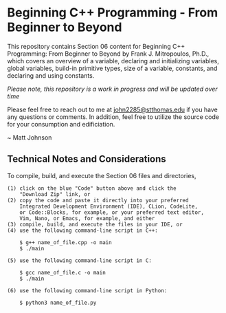 
# Beginning C++ Programming - From Beginner to Beyond

This repository contains Section 06 content for Beginning C++ Programming:
From Beginner to Beyond by Frank J. Mitropoulos, Ph.D., which covers an
overview of a variable, declaring and initializing variables, global
variables, build-in primitive types, size of a variable, constants, and
declaring and using constants.

<i>Please note, this repository is a work in progress and will be updated
over time</i>

Please feel free to reach out to me at john2285@stthomas.edu if you have
any questions or comments. In addition, feel free to utilize the source
code for your consumption and edificiation.

~ Matt Johnson

Technical Notes and Considerations
-----------------------------------------------------------------------------

To compile, build, and execute the Section 06 files and directories,

	(1) click on the blue "Code" button above and click the
	    "Download Zip" link, or
	(2) copy the code and paste it directly into your preferred
	    Integrated Development Environment (IDE), CLion, CodeLite,
	    or Code::Blocks, for example, or your preferred text editor,
	    Vim, Nano, or Emacs, for example, and either
	(3) compile, build, and execute the files in your IDE, or
	(4) use the following command-line script in C++:

		$ g++ name_of_file.cpp -o main
		$ ./main

	(5) use the following command-line script in C:

		$ gcc name_of_file.c -o main
		$ ./main

	(6) use the following command-line script in Python:

		$ python3 name_of_file.py



